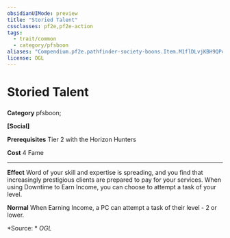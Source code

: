 ```yaml
---
obsidianUIMode: preview
title: "Storied Talent"
cssclasses: pf2e,pf2e-action
tags:
  - trait/common
  - category/pfsboon
aliases: "Compendium.pf2e.pathfinder-society-boons.Item.M1flDLvjKBH9QPcx"
license: OGL
---
```

# Storied Talent

### 

**Category** pfsboon; 




**\[Social\]**

**Prerequisites** Tier 2 with the Horizon Hunters

**Cost** 4 Fame

* * *

**Effect** Word of your skill and expertise is spreading, and you find that increasingly prestigious clients are prepared to pay for your services. When using Downtime to Earn Income, you can choose to attempt a task of your level.

**Normal** When Earning Income, a PC can attempt a task of their level - 2 or lower.

*Source: *
*OGL*